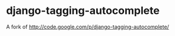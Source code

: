 django-tagging-autocomplete
===========================

A fork of http://code.google.com/p/django-tagging-autocomplete/